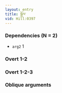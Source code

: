 ```yaml
---
layout: entry
title: སྒྲོལ་
vid: Hill:0397
---
```

### Dependencies (N = 2)
* `arg2` 1


### Overt 1-2


### Overt 1-2-3


### Oblique arguments
